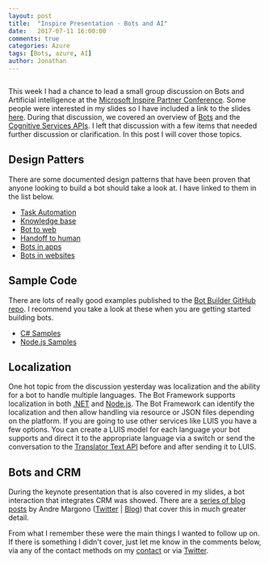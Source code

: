 ```yaml
---
layout: post
title:  "Inspire Presentation - Bots and AI"
date:   2017-07-11 16:00:00
comments: true
categories: Azure
tags: [Bots, azure, AI]
author: Jonathan
---
```

<span class="image featured"><img src="//btco.azureedge.net/presentations/AIPresentation.jpg" alt=""></span>

This week I had a chance to lead a small group discussion on Bots and Artificial intelligence at the [Microsoft Inspire Partner Conference](//partner.microsoft.com/en-us/inspire). Some people were interested in my slides so I have included a link to the slides [here](//btco.azureedge.net/presentations/AIPresentation.pptx). During that discussion, we covered an overview of [Bots](//dev.botframework.com/) and the [Cognitive Services APIs](//azure.microsoft.com/en-us/services/cognitive-services/). I left that discussion with a few items that needed further discussion or clarification. In this post I will cover those topics.

## Design Patters
There are some documented design patterns that have been proven that anyone looking to build a bot should take a look at. I have linked to them in the list below.
* [Task Automation](//docs.microsoft.com/en-us/bot-framework/bot-design-pattern-task-automation)
* [Knowledge base](//docs.microsoft.com/en-us/bot-framework/bot-design-pattern-knowledge-base)
* [Bot to web](//docs.microsoft.com/en-us/bot-framework/bot-design-pattern-integrate-browser)
* [Handoff to human](//docs.microsoft.com/en-us/bot-framework/bot-design-pattern-handoff-human)
* [Bots in apps](//docs.microsoft.com/en-us/bot-framework/bot-design-pattern-embed-app)
* [Bots in websites](//docs.microsoft.com/en-us/bot-framework/bot-design-pattern-embed-web-site)

## Sample Code
There are lots of really good examples published to the [Bot Builder GitHub repo](//github.com/Microsoft/BotBuilder). I recommend you take a look at these when you are getting started building bots.
* [C# Samples](//github.com/Microsoft/BotBuilder/tree/master/CSharp/Samples)
* [Node.js Samples](//github.com/Microsoft/BotBuilder/tree/master/Node/examples)

## Localization
One hot topic from the discussion yesterday was localization and the ability for a bot to handle multiple languages. The Bot Framework supports localization in both [.NET](//docs.microsoft.com/en-us/bot-framework/dotnet/bot-builder-dotnet-formflow-localize) and [Node.js](//docs.microsoft.com/en-us/bot-framework/nodejs/bot-builder-nodejs-localization). The Bot Framework can identify the localization and then allow handling via resource or JSON files depending on the platform. If you are going to use other services like LUIS you have a few options. You can create a LUIS model for each language your bot supports and direct it to the appropriate language via a switch or send the conversation to the [Translator Text API](//azure.microsoft.com/en-us/services/cognitive-services/translator-text-api/) before and after sending it to LUIS.

## Bots and CRM
During the keynote presentation that is also covered in my slides, a bot interaction that integrates CRM was showed.  There are a [series of blog posts](//community.dynamics.com/crm/b/workandstudybook/archive/2016/09/04/crm-chat-bot-part-1-getting-started-with-microsoft-bot-framework) by Andre Margono ([Twitter](//twitter.com/andz_88) | [Blog](//andz88.wordpress.com/)) that cover this in much greater detail.  

From what I remember these were the main things I wanted to follow up on. If there is something I didn't cover, just let me know in the comments below, via any of the contact methods on my [contact](./contact.html) or via [Twitter](//twitter.com/jgardner04).
